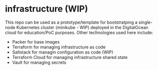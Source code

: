 # infrastructure (WIP)

This repo can be used as a prototype/template for bootstratping a single-node Kubernetes cluster (minikube - WIP) deployed in the DigitalOcean cloud for education/PoC purposes. Other technologies used here include:

- Packer for base images
- Terraform for managing infrastructure as code
- Saltstack for managin configuration as code (WIP)
- Terraform Cloud for managing infrastructure shared state
- Vault for managing secrets
